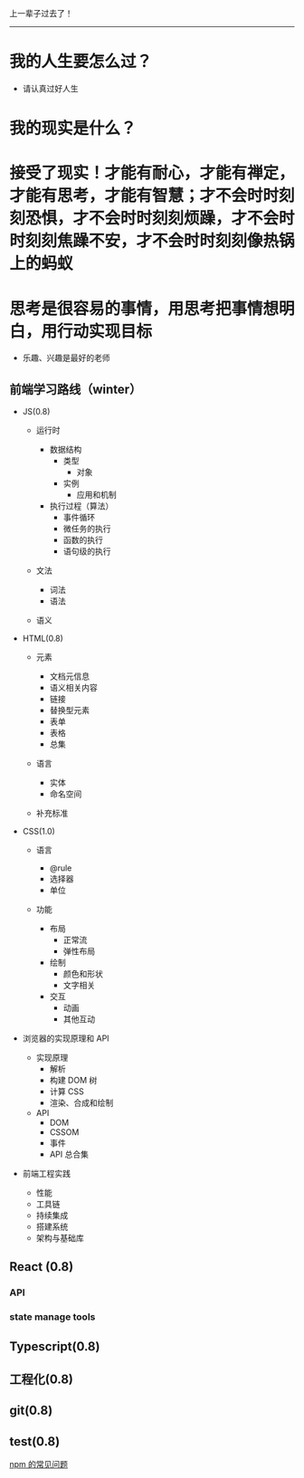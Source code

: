 上一辈子过去了！

---

# 我的人生要怎么过？

- 请认真过好人生

# 我的现实是什么？

# 接受了现实！才能有耐心，才能有禅定，才能有思考，才能有智慧；才不会时时刻刻恐惧，才不会时时刻刻烦躁，才不会时时刻刻焦躁不安，才不会时时刻刻像热锅上的蚂蚁

# 思考是很容易的事情，用思考把事情想明白，用行动实现目标

- 乐趣、兴趣是最好的老师

## 前端学习路线（winter）

- JS(0.8)

  - 运行时

    - 数据结构
      - 类型
        - 对象
      - 实例
        - 应用和机制
    - 执行过程（算法）
      - 事件循环
      - 微任务的执行
      - 函数的执行
      - 语句级的执行

  - 文法

    - 词法
    - 语法

  - 语义

- HTML(0.8)

  - 元素

    - 文档元信息
    - 语义相关内容
    - 链接
    - 替换型元素
    - 表单
    - 表格
    - 总集

  - 语言

    - 实体
    - 命名空间

  - 补充标准

- CSS(1.0)

  - 语言

    - @rule
    - 选择器
    - 单位

  - 功能
    - 布局
      - 正常流
      - 弹性布局
    - 绘制
      - 颜色和形状
      - 文字相关
    - 交互
      - 动画
      - 其他互动

- 浏览器的实现原理和 API

  - 实现原理
    - 解析
    - 构建 DOM 树
    - 计算 CSS
    - 渲染、合成和绘制
  - API
    - DOM
    - CSSOM
    - 事件
    - API 总合集

- 前端工程实践
  - 性能
  - 工具链
  - 持续集成
  - 搭建系统
  - 架构与基础库

## React (0.8)

### API

### state manage tools

## Typescript(0.8)

## 工程化(0.8)

## git(0.8)

## test(0.8)

[npm 的常见问题](https://github.com/lagoufed/fed-e-001/tree/master/live/20200616)
